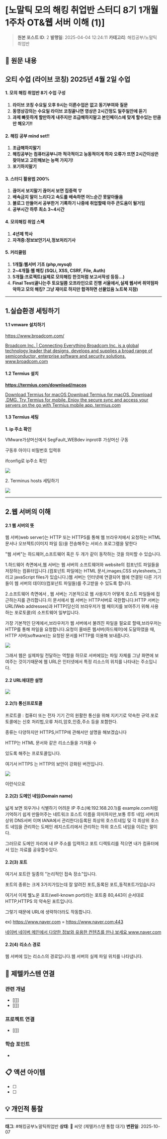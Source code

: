 # [노말틱 모의 해킹 취업반 스터디  8기 1개월 1주차 OT&웹 서버 이해 (1)]

> **원본 포스트 ID**: 2
> **발행일**: 2025-04-04 12:24:11
> **카테고리**: 해킹공부/노말틱 취업반

## 📝 원문 내용

## **오티 수업 (라이브 코칭) 2025년 4월 2일 수업**

#### **1\. 모의 해킹 취업반 8기 수업 구성**

  1. **라이브 코칭 수요일 오후 9시는 이론수업은 없고 동기부여와 질문**
  2. **동영상강의는 수요일 라이브 코칭끝나면 영상은 2시간정도 일주일안에 듣기**
  3. **과제 빠듯하게 할만하게 내주지만 조급해하지말고 본인페이스에 맞게 할수있는 만큼만 해오기!!**



#### **2\. 해킹 공부 mind set!!**

  1. **조급해하지말기**
  2. **해킹공부는 컴퓨터공부니까 적극적이고 능동적이게 하자 오류가 뜨면 2시간이상은 찾아보고 고민해보는 능력 가지기!**
  3. **포기하지말기**



#### **3\. 스터디 활용법 200%**

  1. **끊어서 보지말기 끊어서 보면 집중력 ∇**
  2. **배속금지 말이 느리다고 속도를 배속하면 어느순간 못알아들음**
  3. **블로그 만들어서 공부한거 기록하기 나중에 취업할때 아주 큰도움이 될거임**
  4. **공부시간 하루 최소 3~4시간**



#### **4\. 모의해킹 취업 스펙**

  1. **4년제 학사**
  2. **자격증:정보보안기사,정보처리기사**



#### **5\. 커리큘럼**

  1. **1개월:웹서버 기초 (php,mysql)**
  2. **2~4개월:웹 해킹 (SQLi, XSS, CSRF, File, Auth)**
  3. **5개월:프로젝트(실제로 모의해킹 한것처럼 보고서작성 등등...)**
  4. **Final Test(끝나는주 토요일쯤 오프라인으로 진행 서울에서,실제 웹서버 취약점파악하고 모의 해킹? 그냥 재미로 하지만 합격하면 선물있음 노트북 지참)**



* * *

## 

## **1.실습환경 세팅하기**

#### 

#### **1.1 vmware 설치하기**

<https://www.broadcom.com/>

[ Broadcom Inc. | Connecting Everything Broadcom Inc. is a global technology leader that designs, develops and supplies a broad range of semiconductor, enterprise software and security solutions. www.broadcom.com ](https://www.broadcom.com/)

#### **1.2 Termius 설치**

**<https://termius.com/download/macos>**

[ Download Termius for macOS Download Termius for macOS. Download .DMG. Try Termius for mobile. Enjoy the secure sync and access your servers on the go with Termius mobile app. termius.com ](https://termius.com/download/macos)

#### 

#### **1.3 Termius 세팅**

**1\. ip 주소 확인**

VMware가상머신에서 SegFault_WEBdev inprot후 가상머신 구동

구동후 아이디 비밀번호 입력후 

ifconfig로 ip주소 확인

![](./img/2_img.png)

2\. Terminus hosts 세팅하기

![](./img/2_img_1.png)

* * *

## **2.웹 서버의 이해**

#### **2.1 웹 서버의 뜻**

웹 서버(web server)는 HTTP 또는 HTTPS를 통해 웹 브라우저에서 요청하는 HTML 문서나 오브젝트(이미지 파일 등)을 전송해주는 서비스 포로그램을 말한다 

"웹 서버"는 하드웨어,소프트웨어 혹은 두 개가 같이 동작하는 것을 의미할 수 있습니다.

1.하드웨어 측면에서,웹 서버는 웹 서버의 소프트웨어와 website의 컴포넌트 파일들을 저장하는 컴퓨터입니다.(컴포넌트 파일에는 HTML 문서,images,CSS stylesheets,그리고 javaScript files가 있습니다.)웹 서버는 인터넷에 연결되어 웹에 연결된 다른 기기들이 웹 서버의 데이터(컴포넌트 파일들)를 주고받을 수 있도록 합니다.

2.소프트웨어 측면에서 , 웹 서버는 기본적으로 웹 사용자가 어떻게 호스트 파일들에 접근하는지를 관리합니다.이 문서에서 웹 서버는 HTTP서버로 국한합니다.HTTP 서버는 URL(Web addresses)과 HTTP(당신의 브라우저가 웹 페이지를 보여주기 위해 사용하는 포로토콜)의 소프트웨어 일부입니다.

가장 기본적인 단계에서,브라우저가 웹 서버에서 불려진 파일을 필요로 할때,브라우저는 HTTP를 통해 파일을 요청합니다.요청이 올바른 웹서버(하드웨어)에 도달하였을 때, HTTP 서버(software)는 요청된 문서를 HTTP를 이용해 보내줍니다.

![](./img/2_web-server.svg)

그래서 웹은 실제파일 전달하는 역할을 하므로 서버에있는 파일 자체를 그냥 화면에 보여주는 것이기때문에 웹 URL은 인터넷에서 특정 리소스의 위치를 나타내는 주소입니다. 

#### **2.2 URL에대한 설명**

![](./img/2_url11.png)

#### **2.2(1) 통신프로토콜**

프로트콜 : 컴퓨터 또는 전자 기기 간의 원활한 통신을 위해 지키기로 약속한 규약.포로토콜에는 신호 처리법,오류 처리,암호,인증,주소 등을 포함한다.

종류는 다양하지만 HTTPS,HTTP에 관해서만 설명을 해보겠습니다

HTTP는 HTML 문서와 같은 리소스들을 가져올 수

있도록 해주는 프로토콜입니다.

여기서 HTTPS 는 HTTP의 보안이 강화된 버전입니다.

![](./img/2_download.png)

이런식으로

#### **2.2(2) 도메인 네임(Domain name)**

넓게 보면 외우거나 식별하기 어려운 IP 주소(예:192.168.20.1)를 example.com처럼 기억하기 쉽게 만들어주는 네트워크 호스트 이름을 의미하지만,보통 루투 네임 서버(최상위 DNS서버 이며 IANA에서 관리한다)등록된 최상위 호스트네임 및 각 최상위 호스트 네임을 관리하는 도메인 레지스트리에서 관리하는 하위 호스트 네임을 이르는 말이다.

그러므로 도메인 자리에 내 IP 주소를 입력하고 포트 디렉토리를 적으면 내가 컴퓨터에서 있는 자료를 공유할수있다.

#### **2.2(3) 포트**

여기서 포트란 일종의 "논리적인 접속 장소"입니다.

포트의 종류는 크게 3가지가있는데 잘 알려진 포트,동록된 포트,동적포트가있습니다

여기서 이제 웰노운 포트(well-known port)라는 포트중 80,443이 순서대로 HTTP,HTTPS 의 약속된 포트입니다.

그렇기 때문에 URL에 생략하더라도 작동합니다.

ex) <https://www.naver.com> = <https://www.naver.com:443>

[ 네이버 네이버 메인에서 다양한 정보와 유용한 컨텐츠를 만나 보세요 www.naver.com ](https://www.naver.com:443)

#### **2.2(4) 리소스 경로**

웹 서버에 있는 리소스의 경로입니다.웹 서버의 실제 파일 위치를 나타냅니다.


## 🔗 제텔카스텐 연결

### 관련 개념
- [[]]
- [[]]

### 프로젝트 연결
- [[]]

### 학습 포인트
-

## 📋 액션 아이템
- [ ]
- [ ]

## 💡 개인적 통찰



---

**태그**: #해킹공부노말틱취업반
**상태**: 🌱 씨앗 (제텔카스텐 통합 대기)
**변환일**: 2025-10-07
